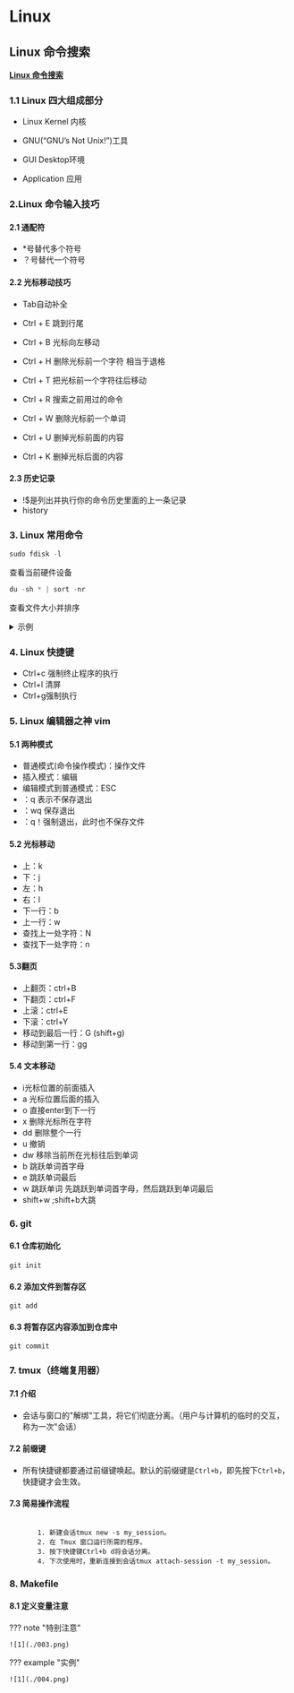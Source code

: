 # Linux

## Linux 命令搜索

**[Linux 命令搜索](https://wangchujiang.com/linux-command/ "Linux命令大全")**

### 1.1 Linux 四大组成部分

- Linux Kernel 内核

- GNU(“GNU’s Not Unix!”)工具

- GUI Desktop环境

- Application 应用

  

### 2.Linux 命令输入技巧

#### 2.1 通配符

- *号替代多个符号
- ？号替代一个符号

#### 2.2 光标移动技巧

- Tab自动补全

- Ctrl + E 跳到行尾

- Ctrl + B 光标向左移动

- Ctrl + H 删除光标前一个字符 相当于退格

- Ctrl + T 把光标前一个字符往后移动

- Ctrl + R 搜索之前用过的命令

- Ctrl + W 删除光标前一个单词

- Ctrl + U 删掉光标前面的内容

- Ctrl + K 删掉光标后面的内容

  

#### 2.3 历史记录

- !$是列出并执行你的命令历史里面的上一条记录
- history

### 3. Linux 常用命令

```c
sudo fdisk -l 
```

查看当前硬件设备



```c
du -sh * | sort -nr
```

查看文件大小并排序

<details><summary>示例</summary>
<p>
<img src="./111.png"/>     
</p></details>










### 4. Linux 快捷键

- Ctrl+c 强制终止程序的执行
- Ctrl+l 清屏
- Ctrl+g强制执行



### 5. Linux 编辑器之神 vim

#### 5.1 两种模式

- 普通模式(命令操作模式)：操作文件
- 插入模式：编辑
- 编辑模式到普通模式：ESC
- ：q 表示不保存退出
- ：wq 保存退出
- ：q！强制退出，此时也不保存文件

#### 5.2 光标移动

- 上：k
- 下：j
- 左：h
- 右：l
- 下一行：b
- 上一行：w
- 查找上一处字符：N
- 查找下一处字符：n

#### 5.3翻页

- 上翻页：ctrl+B
- 下翻页：ctrl+F
- 上滚：ctrl+E
- 下滚：ctrl+Y
- 移动到最后一行：G (shift+g)
- 移动到第一行：gg

#### 5.4 文本移动

- i光标位置的前面插入
- a 光标位置后面的插入
- o 直接enter到下一行
- x 删除光标所在字符
- dd 删除整个一行
- u 撤销
- dw 移除当前所在光标往后到单词
- b 跳跃单词首字母
- e 跳跃单词最后
- w 跳跃单词 先跳跃到单词首字母，然后跳跃到单词最后
- shift+w ;shift+b大跳

### 6. git

#### 6.1 仓库初始化

```
git init
```

#### 6.2 添加文件到暂存区

```
git add
```

#### 6.3 将暂存区内容添加到仓库中

```
git commit
```

### 7. tmux（终端复用器）

#### 7.1 介绍

- 会话与窗口的"解绑"工具，将它们彻底分离。（用户与计算机的临时的交互，称为一次"会话）

#### 7.2 前缀键

- 所有快捷键都要通过前缀键唤起。默认的前缀键是`Ctrl+b`，即先按下`Ctrl+b`，快捷键才会生效。

#### 7.3 简易操作流程

```

       1. 新建会话tmux new -s my_session。
       2. 在 Tmux 窗口运行所需的程序。
       3. 按下快捷键Ctrl+b d将会话分离。
       4. 下次使用时，重新连接到会话tmux attach-session -t my_session。

```

### 8. Makefile

#### 8.1 定义变量注意

??? note "特别注意"

    ![1](./003.png)

??? example "实例"

    ![1](./004.png)

